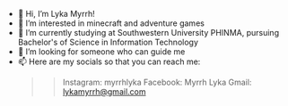 - 👋 Hi, I’m Lyka Myrrh!
- 👀 I’m interested in minecraft and adventure games
- 🌱 I’m currently studying at Southwestern University PHINMA, pursuing Bachelor's of Science in Information Technology
- 💞️ I’m looking for someone who can guide me
- 📫 Here are my socials so that you can reach me:
  >> Instagram: myrrhlyka
  >> Facebook: Myrrh Lyka
  >> Gmail: lykamyrrh@gmail.com

<!---
lykamyrrh/lykamyrrh is a ✨ special ✨ repository because its `README.md` (this file) appears on your GitHub profile.
You can click the Preview link to take a look at your changes.
--->
